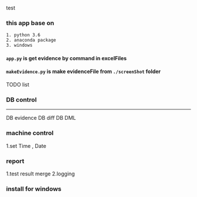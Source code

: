 test

### this app base on
    1. python 3.6
    2. anaconda package
    3. windows 

#### `app.py` is get evidence by command in excelFiles
#### `makeEvidence.py` is make evidenceFile from `./screenShot` folder 


TODO list 

### DB control 

------------------
  DB evidence 
  DB diff
  DB DML

### machine control 
  1.set Time , Date
  
### report 
  1.test result merge 
  2.logging


### install for windows